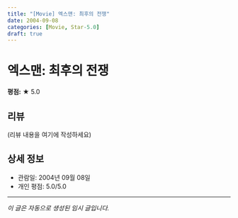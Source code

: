 ```yaml
---
title: "[Movie] 엑스맨: 최후의 전쟁"
date: 2004-09-08
categories: [Movie, Star-5.0]
draft: true
---
```


# 엑스맨: 최후의 전쟁

**평점:** ★ 5.0

## 리뷰

(리뷰 내용을 여기에 작성하세요)

## 상세 정보

- 관람일: 2004년 09월 08일
- 개인 평점: 5.0/5.0

---

*이 글은 자동으로 생성된 임시 글입니다.*
